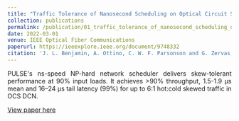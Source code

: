 ```yaml
---
title: "Traffic Tolerance of Nanosecond Scheduling on Optical Circuit Switched Data Centre Networks"
collection: publications
permalink: /publication/01_traffic_tolerance_of_nanosecond_scheduling_on_optical_circuit_switched_data_centre_networks
date: 2022-03-01
venue: IEEE Optical Fiber Communications
paperurl: https://ieeexplore.ieee.org/document/9748332
citation: 'J. L. Benjamin, A. Ottino, C. W. F. Parsonson and G. Zervas, &quot;Traffic Tolerance of Nanosecond Scheduling on Optical Circuit Switched Data Centre Networks&quot;, *IEEE Optical Fiber Communications*, March 2021'
---
```

<div style="text-align: justify"> 
PULSE's ns-speed NP-hard network scheduler delivers skew-tolerant performance at 90% input loads. It achieves >90% throughput, 1.5-1.9 µs mean and 16–24 µs tail latency (99%) for up to 6:1 hot:cold skewed traffic in OCS DCN.
</div>

[View paper here](https://ieeexplore.ieee.org/document/9748332)

